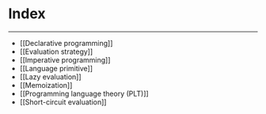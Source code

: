 # Index
---
- [[Declarative programming]]
- [[Evaluation strategy]]
- [[Imperative programming]]
- [[Language primitive]]
- [[Lazy evaluation]]
- [[Memoization]]
- [[Programming language theory (PLT)]]
- [[Short-circuit evaluation]]